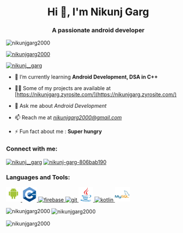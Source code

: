 <h1 align="center">Hi 👋, I'm Nikunj Garg</h1>
<h3 align="center">A passionate android developer</h3>

<p align="left"> <img src="https://komarev.com/ghpvc/?username=nikunjgarg2000&label=Profile%20views&color=0e75b6&style=flat" alt="nikunjgarg2000" /> </p>

<p align="left"> <a href="https://github.com/ryo-ma/github-profile-trophy"><img src="https://github-profile-trophy.vercel.app/?username=nikunjgarg2000" alt="nikunjgarg2000" /></a> </p>

<p align="left"> <a href="https://twitter.com/nikunj__garg" target="blank"><img src="https://img.shields.io/twitter/follow/nikunj__garg?logo=twitter&style=for-the-badge" alt="nikunj__garg" /></a> </p>

- 🌱 I’m currently learning **Android Development, DSA in C++**

- 👨‍💻 Some of my projects are available at [https://nikunjgarg.zyrosite.com/](https://nikunjgarg.zyrosite.com/)

- 💬 Ask me about *Android Development*

- 📫 Reach me at *nikunjgarg2000@gmail.com*

- ⚡ Fun fact about me : **Super hungry**

<h3 align="left">Connect with me:</h3>
<p align="left">
<a href="https://twitter.com/nikunj__garg" target="blank"><img align="center" src="https://cdn.jsdelivr.net/npm/simple-icons@3.0.1/icons/twitter.svg" alt="nikunj__garg" height="30" width="40" /></a>
<a href="https://linkedin.com/in/nikunj-garg-806bab190" target="blank"><img align="center" src="https://cdn.jsdelivr.net/npm/simple-icons@3.0.1/icons/linkedin.svg" alt="nikunj-garg-806bab190" height="30" width="40" /></a>
</p>

<h3 align="left">Languages and Tools:</h3>
<p align="left"> <a href="https://developer.android.com" target="_blank"> <img src="https://raw.githubusercontent.com/devicons/devicon/master/icons/android/android-original-wordmark.svg" alt="android" width="40" height="40"/> </a> <a href="https://www.w3schools.com/cpp/" target="_blank"> <img src="https://raw.githubusercontent.com/devicons/devicon/master/icons/cplusplus/cplusplus-original.svg" alt="cplusplus" width="40" height="40"/> </a> <a href="https://firebase.google.com/" target="_blank"> <img src="https://www.vectorlogo.zone/logos/firebase/firebase-icon.svg" alt="firebase" width="40" height="40"/> </a> <a href="https://git-scm.com/" target="_blank"> <img src="https://www.vectorlogo.zone/logos/git-scm/git-scm-icon.svg" alt="git" width="40" height="40"/> </a> <a href="https://www.java.com" target="_blank"> <img src="https://raw.githubusercontent.com/devicons/devicon/master/icons/java/java-original.svg" alt="java" width="40" height="40"/> </a> <a href="https://kotlinlang.org" target="_blank"> <img src="https://www.vectorlogo.zone/logos/kotlinlang/kotlinlang-icon.svg" alt="kotlin" width="40" height="40"/> </a> <a href="https://www.mysql.com/" target="_blank"> <img src="https://raw.githubusercontent.com/devicons/devicon/master/icons/mysql/mysql-original-wordmark.svg" alt="mysql" width="40" height="40"/> </a> </p>

<p><img align="left" src="https://github-readme-stats.vercel.app/api/top-langs?username=nikunjgarg2000&show_icons=true&locale=en&layout=compact" alt="nikunjgarg2000" /></p>

<p>&nbsp;<img align="center" src="https://github-readme-stats.vercel.app/api?username=nikunjgarg2000&show_icons=true&locale=en" alt="nikunjgarg2000" /></p>

<p><img align="center" src="https://github-readme-streak-stats.herokuapp.com/?user=nikunjgarg2000&" alt="nikunjgarg2000" /></p>
